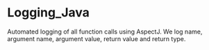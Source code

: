# Logging_Java
Automated logging of all function calls using AspectJ. 
We log name, argument name, argument value, return value and return type.
